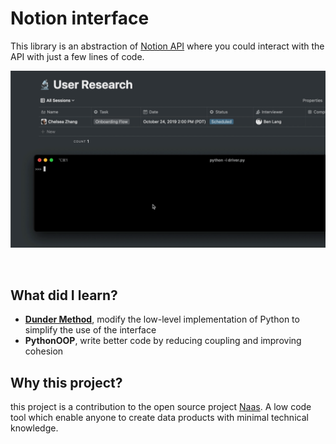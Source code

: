 # Notion interface

This library is an abstraction of [Notion API](https://developers.notion.com/) where you could interact with the API with just a few lines of code.

<p align="center">
  <img src="img/demo.gif" alt="Demo of the tool">
</p>
<br>

## What did I learn?

- **[Dunder Method](utils/page.py)**, modify the low-level implementation of Python to simplify the use of the interface
- **PythonOOP**, write better code by reducing coupling and improving cohesion
  <br>

## Why this project?

this project is a contribution to the open source project [Naas](https://github.com/jupyter-naas). A low code tool which enable anyone to create data products with minimal technical knowledge.
